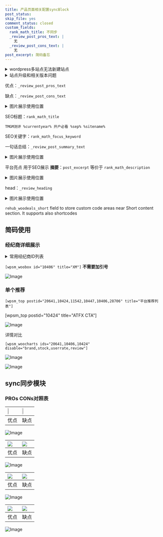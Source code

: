 ```yaml
---
title: 产品页面相关配置syncBlock
post_status: 
skip_file: yes
comment_status: closed
custom_fields:
  rank_math_title: 不同步
  _review_post_pros_text: |
    无
  _review_post_cons_text: |
    无
post_excerpt: 简码备忘
---
```

<details><summary>wordpress多站点无法新建站点</summary>

<li>和报错需要清理cookies一样的原因</li>
<li>wp-config.php里面<code>define( 'SUBDOMAIN_INSTALL', false );//子域名安装</code></li>
<li>新建子站点是用<code>define( 'SUBDOMAIN_INSTALL', true);//子域名安装</code> 完成以后，改成<code>false</code></li>
</details>

<details><summary>站点升级和相关版本问题</summary>

<p>wordpress：5.9.9
woocommerce：7.5.1
出现问题的地方：主题选项里面>><strong>Product layout >>compact style</strong></p>
<p>如何出现没有用过的字段 导致无法保存。先导出配置 然后进行修改，后面再次恢复即可。</p>
<p>出现部分字段无法显示时，需要返回默认布局后，对产品进行保存就好了。</p>
<p></p>
</details>

优点：`_review_post_pros_text`

缺点：`_review_post_cons_text`

<details><summary>图片展示使用位置</summary>

<img src="https://prod-files-secure.s3.us-west-2.amazonaws.com/39ed1227-6d7d-4570-be36-9ccd4a2c4241/f51d3d83-55d4-4bdf-9604-f37ec77ab556/Untitled.png?X-Amz-Algorithm=AWS4-HMAC-SHA256&X-Amz-Content-Sha256=UNSIGNED-PAYLOAD&X-Amz-Credential=ASIAZI2LB466XZUGY436%2F20251027%2Fus-west-2%2Fs3%2Faws4_request&X-Amz-Date=20251027T165520Z&X-Amz-Expires=3600&X-Amz-Security-Token=IQoJb3JpZ2luX2VjEPD%2F%2F%2F%2F%2F%2F%2F%2F%2F%2FwEaCXVzLXdlc3QtMiJIMEYCIQDpPz1L5z7psAmW%2FGqRRNk0QrA2p019aoIWna74criN5QIhAITL2LeQYywx9gN4WEnOVMCxnK%2F2mNcoZjxIghCC1nGHKogECKn%2F%2F%2F%2F%2F%2F%2F%2F%2F%2FwEQABoMNjM3NDIzMTgzODA1IgyHfJo7P0XPxec3MeIq3AOaSL3%2BfoAsdze8W6dDm3vEo0Bir3%2Fg3iVMmquY2B0oZCgMmXoIBRMG%2BOY8KW3M66lPQzZUPJ%2FyIeU77yjiGYaMj896Pqh%2BC1NDpXnTe3hN3Z0i2n5Zbh4I4I%2FeEUrY2DKI9J9LLdVAcTeYCqkVwYyk9U45cKgMliYOhk2Qk4HMqODJCbzkJw3hA850UzQg%2BfNE1ZE2ECRmGLNyz84brmNwV6h%2Bln91WI3k8caTtDoveVZ6uXZUujmPh3eJG1NXQhLZXrf5%2BRmHvl6a2cTBnLKgOL%2FwjuX%2BoLZVrt9%2FoUeNTPhIuX7KoChHLN6sGKbHX6wEvmsVHluNVFfWFLFcAJ0eA0ahhjYhO3qkSqy%2BPu2SZE4XLAsGj77Q5XdNjMpT3nmD1oQRiVdqibM9Myw%2Bz1lNZuhxBv7boFT5hyFdKrZXCXPADoLw1STj7IOxWFSB%2Ft3Yb7IZwY5CjDHOEiHsHuVaK2j4PMQ5DoXb2jX6qO%2BXVmVuBB9jB4x5zz1qwZLLEygMk%2B0jnmjeflOGJqfv1UnRqSikImGBfwSIjttfyHvPr0QdtcekmzmXgNwhBPgL%2FLnkLN%2FE5v8%2FsaXqINocuhvKm3NGZqcZDu8Nt4D5oqK%2BDz0LRKIZofwFt2oRADDsov7HBjqkAVkdUuaUivh9jcCppKOkGlHclVIIWEuuYLCSYp8FrsGucOHOwu5YXoYdwL8VbQgk4Y5VDMCXpxWKru3yWdWZhtXRBYex5exj8QEV6t2FuWVORQ51kmKU3ndAqKi66PiuX%2FDDbQ60sPZA7DbsIWkX5%2FIRvcJYIkPk%2BuRsUt4BwRH%2BOknF6RN3%2BWfAe%2BXkDBUkYzq99%2BUb0dvN4UZJvrlG18w1thr9&X-Amz-Signature=94e208d69aaedb21b1743d3fcfd94d2eeeea48bc9d904db717f7671e189f9a62&X-Amz-SignedHeaders=host&x-amz-checksum-mode=ENABLED&x-id=GetObject" alt="Image">
</details>

SEO标题：`rank_math_title`

`TMGM测评 %currentyear% 开户必看 %sep% %sitename%`

SEO关键字：`rank_math_focus_keyword`

一句话总结：`_review_post_summary_text`

<details><summary>图片展示使用位置</summary>

<img src="https://prod-files-secure.s3.us-west-2.amazonaws.com/39ed1227-6d7d-4570-be36-9ccd4a2c4241/4b96a922-296c-4f4e-8630-d1c870cbce01/Untitled.png?X-Amz-Algorithm=AWS4-HMAC-SHA256&X-Amz-Content-Sha256=UNSIGNED-PAYLOAD&X-Amz-Credential=ASIAZI2LB466UQV55EBY%2F20251027%2Fus-west-2%2Fs3%2Faws4_request&X-Amz-Date=20251027T165520Z&X-Amz-Expires=3600&X-Amz-Security-Token=IQoJb3JpZ2luX2VjEPD%2F%2F%2F%2F%2F%2F%2F%2F%2F%2FwEaCXVzLXdlc3QtMiJIMEYCIQCfSS6MQ%2B7vMp5ICGPLghnKG0SF0%2BkOmuIRcy6mcWGEkAIhAIXAuNfzUYAvVW1298%2FoRaIza2vWAkLzSfS9k8jKeR3FKogECKn%2F%2F%2F%2F%2F%2F%2F%2F%2F%2FwEQABoMNjM3NDIzMTgzODA1IgzNyE09u%2F5kwvHzw0Yq3APmrrAazQaNdsP1zmhrasanuJx6L4EYOlhEL%2BqttKQ6%2Bxw8mQua8xnZWZ1sBJEgVDWwWH%2BzAScS%2FDy0V7ffl2MQYlvYZFjc4c2kRWqQJv6cgkpzblaLMxT3xKR9iSch3K4UlPWRSvUoBb2pU%2BbU3rarFnQctizjhixHqVwzfVUoZ1FZ8%2BGV3hc2rLmJAxRXlfQtQsqfYgzndi61QOGP5WXYTdr0Ko2YwZiJ09zuLjMtD5rjwxhDAjO4W2W590XX43cpEqrsJUt6WsOAxUhUMntfeRtR%2FQYkYGIW7NdVPMPhCcm2YWf26Y7Cpni5Fn8p1GWjoD03we0Yg8B%2FHxbvLuokfJ5Q4%2Bw9ejtkfRC%2BB7LIqt47x6gPnDoJnGEpu0XueGptp4iNdR%2BiQK0ObsK1wRg5ipOPuZs1ogU9IaqRF8zmaGg8UZXFA8ejxhixi3XuIVUhBB7lJXmdNZEaKvvt6FmHkObCyS6T5ImfLyWFn2CzrSz3JaL2mKavqlSPN5kG2JHuqTbjdDX%2FqjWchwi4dM7viWYCCcSo0C%2FpXKC1C6WEy2vkZsfMpWXzRBMarEt5diXMcAAKfcUzKr1a%2F7vPfhy3TGaxg8cJcuJ3Vy0Q30rhfPGZa9ax2Z9Z6oj6xDDJov7HBjqkAd%2B%2Bi7DeE%2FkjyLwqrpvER1YTZsrnCh9KIIZTf7Om3Uz%2FGahBGmUH3%2Fxp3T9sJBdn1NVkevX9qr1U7JKHILf54TwoTgArbrEARSMbCrmekzbSjwJEdQ05VHaRobRcRG4Cp%2BcCeoIAy7dsZcUWlViLntxnsNUXNeHN6sBuNERA003t7TJUZ2OVtyse6%2BqT8VEQ11J%2FGMhDfot5lR7CuOjJhwh0XMlh&X-Amz-Signature=446fcfee9473391b2c4dbc8bac7605463ad55efedb2fd940b48802c5025ce446&X-Amz-SignedHeaders=host&x-amz-checksum-mode=ENABLED&x-id=GetObject" alt="Image">
</details>

平台亮点 用于SEO展示 **摘要**：`post_excerpt`  等价于 `rank_math_description`

<details><summary>图片展示使用位置</summary>

<img src="https://prod-files-secure.s3.us-west-2.amazonaws.com/39ed1227-6d7d-4570-be36-9ccd4a2c4241/1ee11f63-b60a-4dfe-a7a7-d58ff23b5d88/Untitled.png?X-Amz-Algorithm=AWS4-HMAC-SHA256&X-Amz-Content-Sha256=UNSIGNED-PAYLOAD&X-Amz-Credential=ASIAZI2LB466WLU7CVZ2%2F20251027%2Fus-west-2%2Fs3%2Faws4_request&X-Amz-Date=20251027T165521Z&X-Amz-Expires=3600&X-Amz-Security-Token=IQoJb3JpZ2luX2VjEPD%2F%2F%2F%2F%2F%2F%2F%2F%2F%2FwEaCXVzLXdlc3QtMiJHMEUCIQDNa6UDDP%2BiECcLfN8Wb1l4bO%2Bf9ztOSVO%2BIzdpW%2BYubAIgCvJuQdZn%2BaHUXWYhsJ8hPa2%2FfID9k8hZSgiVvSF%2B57UqiAQIqf%2F%2F%2F%2F%2F%2F%2F%2F%2F%2FARAAGgw2Mzc0MjMxODM4MDUiDJrWTIs8bxA4NUuvUyrcA09Q5%2BaZXsXFe16bppQoBt%2BGfMG6fnpbHHEpL%2FCv0cQiO4o9cKZt7T7V7Sh3vWxAQyfnbN%2B3wwtR0CtacJk6obq5isKE1RcM06A%2FUa%2FoeqF7u98Xv%2BQ%2BGFMJ9eK%2FQvstb0aWt0sPWzmp1RFm0pWo9LPkiMSj43nxVDbjulfvVyNpYg4UVqttzdMHZcf6KHf2fs%2FKOumoDq573SH%2FdFxiZ2LB6d9KhXj1XrYq%2FZNBVzguBZIURZSaSdo72vZgRjqi%2FbpEHgJ1wBkJM1QSYvudgHa13hM8bH0ra%2BIPFY3Z0hHVIB8nZG21iQNldO%2BQmvKKLrV9WlsvDXZE8puyRdZklUGMBy2R6KHGG8ieErZIZdu6IqsRcrEYE%2BmsE2NZoR8wOWtm35IdsQgsaRX9V%2FQJORD%2Fl4uiNKWIkjBidufMuiSfz6CdeB7npth%2Bg05WqjlNpDujD%2FZrvyqMVOz8eamNPXMvexXvS6EgtgB7d76BEEMpzT1ZrOZt3z6ru%2BzU8wIy8cBrp4zwiu%2F40vBZHQ0q5hKdWpXSuxEvBnWWBn42BbvKtsAuE13W7UemojVr0lZFcOjz%2FY%2FWeDm04XO7kgTftbMTXCngYzijp3UbSLGOOcbY%2BMXcQgwqYDNl%2FOp0MM2j%2FscGOqUBWkhtc40X3YM5alZGk9DyYPrGjEI%2BViUqCJ97VWVihQ6Igdbdmnvd%2FpSv6oiInDDjjekWQTLtFVt5QTanZyn0V%2FxIwB7swBp7xJxnYMuaOql%2FyUxlHGqXyBDUrsgzVGt9C5MPiPMGBGBKkPREmnA8EUQBXlK%2FGI9miApPvYCx050bRuFiHV6NmOjXrp8nxcSc5jYslyhXATRIY4%2BRioTZnkbAjHXy&X-Amz-Signature=2386424c1cd8925ed38c71d95bd25f03192eafb3142f973f59d1b1917b8844b8&X-Amz-SignedHeaders=host&x-amz-checksum-mode=ENABLED&x-id=GetObject" alt="Image">
<img src="https://prod-files-secure.s3.us-west-2.amazonaws.com/39ed1227-6d7d-4570-be36-9ccd4a2c4241/ad4118b5-78d8-4fbe-801e-3b29b5d99c01/Untitled.png?X-Amz-Algorithm=AWS4-HMAC-SHA256&X-Amz-Content-Sha256=UNSIGNED-PAYLOAD&X-Amz-Credential=ASIAZI2LB466WLU7CVZ2%2F20251027%2Fus-west-2%2Fs3%2Faws4_request&X-Amz-Date=20251027T165521Z&X-Amz-Expires=3600&X-Amz-Security-Token=IQoJb3JpZ2luX2VjEPD%2F%2F%2F%2F%2F%2F%2F%2F%2F%2FwEaCXVzLXdlc3QtMiJHMEUCIQDNa6UDDP%2BiECcLfN8Wb1l4bO%2Bf9ztOSVO%2BIzdpW%2BYubAIgCvJuQdZn%2BaHUXWYhsJ8hPa2%2FfID9k8hZSgiVvSF%2B57UqiAQIqf%2F%2F%2F%2F%2F%2F%2F%2F%2F%2FARAAGgw2Mzc0MjMxODM4MDUiDJrWTIs8bxA4NUuvUyrcA09Q5%2BaZXsXFe16bppQoBt%2BGfMG6fnpbHHEpL%2FCv0cQiO4o9cKZt7T7V7Sh3vWxAQyfnbN%2B3wwtR0CtacJk6obq5isKE1RcM06A%2FUa%2FoeqF7u98Xv%2BQ%2BGFMJ9eK%2FQvstb0aWt0sPWzmp1RFm0pWo9LPkiMSj43nxVDbjulfvVyNpYg4UVqttzdMHZcf6KHf2fs%2FKOumoDq573SH%2FdFxiZ2LB6d9KhXj1XrYq%2FZNBVzguBZIURZSaSdo72vZgRjqi%2FbpEHgJ1wBkJM1QSYvudgHa13hM8bH0ra%2BIPFY3Z0hHVIB8nZG21iQNldO%2BQmvKKLrV9WlsvDXZE8puyRdZklUGMBy2R6KHGG8ieErZIZdu6IqsRcrEYE%2BmsE2NZoR8wOWtm35IdsQgsaRX9V%2FQJORD%2Fl4uiNKWIkjBidufMuiSfz6CdeB7npth%2Bg05WqjlNpDujD%2FZrvyqMVOz8eamNPXMvexXvS6EgtgB7d76BEEMpzT1ZrOZt3z6ru%2BzU8wIy8cBrp4zwiu%2F40vBZHQ0q5hKdWpXSuxEvBnWWBn42BbvKtsAuE13W7UemojVr0lZFcOjz%2FY%2FWeDm04XO7kgTftbMTXCngYzijp3UbSLGOOcbY%2BMXcQgwqYDNl%2FOp0MM2j%2FscGOqUBWkhtc40X3YM5alZGk9DyYPrGjEI%2BViUqCJ97VWVihQ6Igdbdmnvd%2FpSv6oiInDDjjekWQTLtFVt5QTanZyn0V%2FxIwB7swBp7xJxnYMuaOql%2FyUxlHGqXyBDUrsgzVGt9C5MPiPMGBGBKkPREmnA8EUQBXlK%2FGI9miApPvYCx050bRuFiHV6NmOjXrp8nxcSc5jYslyhXATRIY4%2BRioTZnkbAjHXy&X-Amz-Signature=71b70afdcad4304e06720361c471c5336c54072920f5996f570d3e0bdba27752&X-Amz-SignedHeaders=host&x-amz-checksum-mode=ENABLED&x-id=GetObject" alt="Image">
<img src="https://prod-files-secure.s3.us-west-2.amazonaws.com/39ed1227-6d7d-4570-be36-9ccd4a2c4241/a38cf7c9-a79c-4b64-9e94-13589fe0758b/Untitled.png?X-Amz-Algorithm=AWS4-HMAC-SHA256&X-Amz-Content-Sha256=UNSIGNED-PAYLOAD&X-Amz-Credential=ASIAZI2LB466WLU7CVZ2%2F20251027%2Fus-west-2%2Fs3%2Faws4_request&X-Amz-Date=20251027T165521Z&X-Amz-Expires=3600&X-Amz-Security-Token=IQoJb3JpZ2luX2VjEPD%2F%2F%2F%2F%2F%2F%2F%2F%2F%2FwEaCXVzLXdlc3QtMiJHMEUCIQDNa6UDDP%2BiECcLfN8Wb1l4bO%2Bf9ztOSVO%2BIzdpW%2BYubAIgCvJuQdZn%2BaHUXWYhsJ8hPa2%2FfID9k8hZSgiVvSF%2B57UqiAQIqf%2F%2F%2F%2F%2F%2F%2F%2F%2F%2FARAAGgw2Mzc0MjMxODM4MDUiDJrWTIs8bxA4NUuvUyrcA09Q5%2BaZXsXFe16bppQoBt%2BGfMG6fnpbHHEpL%2FCv0cQiO4o9cKZt7T7V7Sh3vWxAQyfnbN%2B3wwtR0CtacJk6obq5isKE1RcM06A%2FUa%2FoeqF7u98Xv%2BQ%2BGFMJ9eK%2FQvstb0aWt0sPWzmp1RFm0pWo9LPkiMSj43nxVDbjulfvVyNpYg4UVqttzdMHZcf6KHf2fs%2FKOumoDq573SH%2FdFxiZ2LB6d9KhXj1XrYq%2FZNBVzguBZIURZSaSdo72vZgRjqi%2FbpEHgJ1wBkJM1QSYvudgHa13hM8bH0ra%2BIPFY3Z0hHVIB8nZG21iQNldO%2BQmvKKLrV9WlsvDXZE8puyRdZklUGMBy2R6KHGG8ieErZIZdu6IqsRcrEYE%2BmsE2NZoR8wOWtm35IdsQgsaRX9V%2FQJORD%2Fl4uiNKWIkjBidufMuiSfz6CdeB7npth%2Bg05WqjlNpDujD%2FZrvyqMVOz8eamNPXMvexXvS6EgtgB7d76BEEMpzT1ZrOZt3z6ru%2BzU8wIy8cBrp4zwiu%2F40vBZHQ0q5hKdWpXSuxEvBnWWBn42BbvKtsAuE13W7UemojVr0lZFcOjz%2FY%2FWeDm04XO7kgTftbMTXCngYzijp3UbSLGOOcbY%2BMXcQgwqYDNl%2FOp0MM2j%2FscGOqUBWkhtc40X3YM5alZGk9DyYPrGjEI%2BViUqCJ97VWVihQ6Igdbdmnvd%2FpSv6oiInDDjjekWQTLtFVt5QTanZyn0V%2FxIwB7swBp7xJxnYMuaOql%2FyUxlHGqXyBDUrsgzVGt9C5MPiPMGBGBKkPREmnA8EUQBXlK%2FGI9miApPvYCx050bRuFiHV6NmOjXrp8nxcSc5jYslyhXATRIY4%2BRioTZnkbAjHXy&X-Amz-Signature=318c84261abb3e3a948e1b07735439228a89ad17a346864a6a4cb8cfe8f4e586&X-Amz-SignedHeaders=host&x-amz-checksum-mode=ENABLED&x-id=GetObject" alt="Image">
<img src="https://prod-files-secure.s3.us-west-2.amazonaws.com/39ed1227-6d7d-4570-be36-9ccd4a2c4241/7da6fc1e-d2ac-42ae-8c75-cb5749aa18f6/Untitled.png?X-Amz-Algorithm=AWS4-HMAC-SHA256&X-Amz-Content-Sha256=UNSIGNED-PAYLOAD&X-Amz-Credential=ASIAZI2LB466WLU7CVZ2%2F20251027%2Fus-west-2%2Fs3%2Faws4_request&X-Amz-Date=20251027T165521Z&X-Amz-Expires=3600&X-Amz-Security-Token=IQoJb3JpZ2luX2VjEPD%2F%2F%2F%2F%2F%2F%2F%2F%2F%2FwEaCXVzLXdlc3QtMiJHMEUCIQDNa6UDDP%2BiECcLfN8Wb1l4bO%2Bf9ztOSVO%2BIzdpW%2BYubAIgCvJuQdZn%2BaHUXWYhsJ8hPa2%2FfID9k8hZSgiVvSF%2B57UqiAQIqf%2F%2F%2F%2F%2F%2F%2F%2F%2F%2FARAAGgw2Mzc0MjMxODM4MDUiDJrWTIs8bxA4NUuvUyrcA09Q5%2BaZXsXFe16bppQoBt%2BGfMG6fnpbHHEpL%2FCv0cQiO4o9cKZt7T7V7Sh3vWxAQyfnbN%2B3wwtR0CtacJk6obq5isKE1RcM06A%2FUa%2FoeqF7u98Xv%2BQ%2BGFMJ9eK%2FQvstb0aWt0sPWzmp1RFm0pWo9LPkiMSj43nxVDbjulfvVyNpYg4UVqttzdMHZcf6KHf2fs%2FKOumoDq573SH%2FdFxiZ2LB6d9KhXj1XrYq%2FZNBVzguBZIURZSaSdo72vZgRjqi%2FbpEHgJ1wBkJM1QSYvudgHa13hM8bH0ra%2BIPFY3Z0hHVIB8nZG21iQNldO%2BQmvKKLrV9WlsvDXZE8puyRdZklUGMBy2R6KHGG8ieErZIZdu6IqsRcrEYE%2BmsE2NZoR8wOWtm35IdsQgsaRX9V%2FQJORD%2Fl4uiNKWIkjBidufMuiSfz6CdeB7npth%2Bg05WqjlNpDujD%2FZrvyqMVOz8eamNPXMvexXvS6EgtgB7d76BEEMpzT1ZrOZt3z6ru%2BzU8wIy8cBrp4zwiu%2F40vBZHQ0q5hKdWpXSuxEvBnWWBn42BbvKtsAuE13W7UemojVr0lZFcOjz%2FY%2FWeDm04XO7kgTftbMTXCngYzijp3UbSLGOOcbY%2BMXcQgwqYDNl%2FOp0MM2j%2FscGOqUBWkhtc40X3YM5alZGk9DyYPrGjEI%2BViUqCJ97VWVihQ6Igdbdmnvd%2FpSv6oiInDDjjekWQTLtFVt5QTanZyn0V%2FxIwB7swBp7xJxnYMuaOql%2FyUxlHGqXyBDUrsgzVGt9C5MPiPMGBGBKkPREmnA8EUQBXlK%2FGI9miApPvYCx050bRuFiHV6NmOjXrp8nxcSc5jYslyhXATRIY4%2BRioTZnkbAjHXy&X-Amz-Signature=1fbf37975ceac5598d2f276bba2a215a43db53e7244a74d3e693d494d6212a7d&X-Amz-SignedHeaders=host&x-amz-checksum-mode=ENABLED&x-id=GetObject" alt="Image">
<img src="https://prod-files-secure.s3.us-west-2.amazonaws.com/39ed1227-6d7d-4570-be36-9ccd4a2c4241/7e97f40a-eaee-47f5-b2f9-475f96808fa7/Untitled.png?X-Amz-Algorithm=AWS4-HMAC-SHA256&X-Amz-Content-Sha256=UNSIGNED-PAYLOAD&X-Amz-Credential=ASIAZI2LB466WLU7CVZ2%2F20251027%2Fus-west-2%2Fs3%2Faws4_request&X-Amz-Date=20251027T165521Z&X-Amz-Expires=3600&X-Amz-Security-Token=IQoJb3JpZ2luX2VjEPD%2F%2F%2F%2F%2F%2F%2F%2F%2F%2FwEaCXVzLXdlc3QtMiJHMEUCIQDNa6UDDP%2BiECcLfN8Wb1l4bO%2Bf9ztOSVO%2BIzdpW%2BYubAIgCvJuQdZn%2BaHUXWYhsJ8hPa2%2FfID9k8hZSgiVvSF%2B57UqiAQIqf%2F%2F%2F%2F%2F%2F%2F%2F%2F%2FARAAGgw2Mzc0MjMxODM4MDUiDJrWTIs8bxA4NUuvUyrcA09Q5%2BaZXsXFe16bppQoBt%2BGfMG6fnpbHHEpL%2FCv0cQiO4o9cKZt7T7V7Sh3vWxAQyfnbN%2B3wwtR0CtacJk6obq5isKE1RcM06A%2FUa%2FoeqF7u98Xv%2BQ%2BGFMJ9eK%2FQvstb0aWt0sPWzmp1RFm0pWo9LPkiMSj43nxVDbjulfvVyNpYg4UVqttzdMHZcf6KHf2fs%2FKOumoDq573SH%2FdFxiZ2LB6d9KhXj1XrYq%2FZNBVzguBZIURZSaSdo72vZgRjqi%2FbpEHgJ1wBkJM1QSYvudgHa13hM8bH0ra%2BIPFY3Z0hHVIB8nZG21iQNldO%2BQmvKKLrV9WlsvDXZE8puyRdZklUGMBy2R6KHGG8ieErZIZdu6IqsRcrEYE%2BmsE2NZoR8wOWtm35IdsQgsaRX9V%2FQJORD%2Fl4uiNKWIkjBidufMuiSfz6CdeB7npth%2Bg05WqjlNpDujD%2FZrvyqMVOz8eamNPXMvexXvS6EgtgB7d76BEEMpzT1ZrOZt3z6ru%2BzU8wIy8cBrp4zwiu%2F40vBZHQ0q5hKdWpXSuxEvBnWWBn42BbvKtsAuE13W7UemojVr0lZFcOjz%2FY%2FWeDm04XO7kgTftbMTXCngYzijp3UbSLGOOcbY%2BMXcQgwqYDNl%2FOp0MM2j%2FscGOqUBWkhtc40X3YM5alZGk9DyYPrGjEI%2BViUqCJ97VWVihQ6Igdbdmnvd%2FpSv6oiInDDjjekWQTLtFVt5QTanZyn0V%2FxIwB7swBp7xJxnYMuaOql%2FyUxlHGqXyBDUrsgzVGt9C5MPiPMGBGBKkPREmnA8EUQBXlK%2FGI9miApPvYCx050bRuFiHV6NmOjXrp8nxcSc5jYslyhXATRIY4%2BRioTZnkbAjHXy&X-Amz-Signature=c8c696d45d94df70abe639b47dce49eeb04b27146274b4e9ab7d8dc50eee9946&X-Amz-SignedHeaders=host&x-amz-checksum-mode=ENABLED&x-id=GetObject" alt="Image">
</details>

head：`_review_heading`

<details><summary>图片展示使用位置</summary>

<img src="https://prod-files-secure.s3.us-west-2.amazonaws.com/39ed1227-6d7d-4570-be36-9ccd4a2c4241/3a4650ad-9887-415c-889a-edd51fa54f27/Untitled.png?X-Amz-Algorithm=AWS4-HMAC-SHA256&X-Amz-Content-Sha256=UNSIGNED-PAYLOAD&X-Amz-Credential=ASIAZI2LB4662XYPYQWK%2F20251027%2Fus-west-2%2Fs3%2Faws4_request&X-Amz-Date=20251027T165522Z&X-Amz-Expires=3600&X-Amz-Security-Token=IQoJb3JpZ2luX2VjEPD%2F%2F%2F%2F%2F%2F%2F%2F%2F%2FwEaCXVzLXdlc3QtMiJHMEUCIQCAD8Fx4WNc2Iqu2XJRcSq%2BUqRDZsN2LERcMUgSLmaE4QIgXTC5Oa%2FC4O3iMDp0vHTGdgppf6Nox6cMg%2B6icilKywQqiAQIqf%2F%2F%2F%2F%2F%2F%2F%2F%2F%2FARAAGgw2Mzc0MjMxODM4MDUiDOB1zIeRbGzhtVo%2FeCrcA2zk52kYJdIl7b9NslU%2Bp8R8nxh2L4i9NrkD%2FcO%2F2TXWTsdQRYNaO8hiovcHljooTXyuk5ohXK5FjqW2fkaXkB%2BmGwQ0YdaMd5OGoHf0a5n6OPbAa6U58LPQUQYAwaNUXndxXd2SvNdoVYk7BtJRJh4M7HypgA4hqyqCQotafjr%2Fw2F7nl3PrHQwJxmKv%2FvjCmaGKBlZ8XZ7AyT%2BdKUhMyA%2FHMmM38CTLJRyWNEK8NJFltoLMX9Z5xw5qPA36eN9hjNdVjeKSAY4mmeMJ7%2FoXWwMAj7vnIrCndqGMWjnkp9Pos51X5806ZJyNYIqsImgjmVvdoJO%2Fym%2BYhGl5P3syI8e%2BjfNQUNo2vJz6H0rmHaVQ1XUL%2FhpdwlXch5guOooatATE28UdaVL2XpEYtf4OsejiB6JI4pgvTy90vvQmtvmv16VviuGav1CWXfFAr3JXCpWFiyQpVzc6YYX5yOBzRrTLbQdbjiytucfAxhD9OqK30UBNExOcOEd33h0ttFec6I9SMrHXR40uzP5418vnHWeeMK3CGzSFsHO2xq%2B1fL6g7BywmP4MVSSV4YwxbBSx70YQ9gzKngBf3BjCbMRGWT7WeJc9kw1VfoXOktXGdDq%2Fiea3l%2F5hcn%2F7fXCMPii%2FscGOqUBfQ9u2De0VYA9ZDGLINVqO8aBkVFjuYIrksGJIk0bq%2BJOrSXpTlqJGCk8neZa9xiY%2FILk2QgRBSFR6ej1YLcpGkbO3CNjjIYe5AwrPWH1gDMAxffbWzcsMJObolO4PhWB2gAqQOFF5ywrymARZqaWVi8JevxlWLXgZdVYZdO%2Fw3ESfsctRxb7Y%2BnS2zh%2F3PmR8N0HX2Fe8tgLpYIvj9ap0BcIsXxN&X-Amz-Signature=a63b0b0c8f8a1f16455aa41ae4064811dc8593e5ac3ee687b7fd694184a9f08d&X-Amz-SignedHeaders=host&x-amz-checksum-mode=ENABLED&x-id=GetObject" alt="Image">
</details>

`rehub_woodeals_short`	field to store custom code areas near Short content section. It supports also shortcodes



## 简码使用

### 经纪商详细展示

<details><summary>常用经纪商ID列表</summary>

<pre><code class="php">嘉盛 ===> 20641  [wpsm_woobox id="20641" title="嘉盛"]
易信easymarkets ===> 11542  [wpsm_woobox id="11542" title="易信easymarkets"]
ATFX外汇 ===> 10424  [wpsm_woobox id="10424" title="ATFX"]
XM ===> 10406  [wpsm_woobox id="10406" title="XM"]
TMGM ===> 29622  [wpsm_woobox id="29622" title="TMGM"]
HYCM ===> 10447  [wpsm_woobox id="10447" title="HYCM"]
fpmarkets澳福外汇 ===> 20639  [wpsm_woobox id="20639" title="fpmarkets澳福外汇"]</code></pre>
</details>

`[wpsm_woobox id="10406" title="XM"]` **不需要加引号**

![Image](https://prod-files-secure.s3.us-west-2.amazonaws.com/39ed1227-6d7d-4570-be36-9ccd4a2c4241/4f898f9d-0fa7-4e43-acd3-ac6bc7be575a/Untitled.png?X-Amz-Algorithm=AWS4-HMAC-SHA256&X-Amz-Content-Sha256=UNSIGNED-PAYLOAD&X-Amz-Credential=ASIAZI2LB466YBPEGXY5%2F20251027%2Fus-west-2%2Fs3%2Faws4_request&X-Amz-Date=20251027T165517Z&X-Amz-Expires=3600&X-Amz-Security-Token=IQoJb3JpZ2luX2VjEPD%2F%2F%2F%2F%2F%2F%2F%2F%2F%2FwEaCXVzLXdlc3QtMiJHMEUCIEZwEci9C7ZpVYM2DD0SLw0rUzmdqv%2FOw%2BoReU3Tz11sAiEAw5aUhe10bi30Is9%2FyMtScDqPwu3AwMwxK6q7IBmXv3kqiAQIqf%2F%2F%2F%2F%2F%2F%2F%2F%2F%2FARAAGgw2Mzc0MjMxODM4MDUiDD0wITgTqSnXUOGczyrcAxjeq0IHdQDyTt%2FtoyN5p99Cqn3hXXBlpAPzYEO88L1Z6a1Bv5Vc5kk0DmmKZ46bRY8ViG2Vw2nPVX2B1xbah3zaqejUFGGYuIP3t1oLg5%2Bxgooo59UfUzNH%2FU52nWIxXQQvBjcaZMbndXEcf6MIO4Z5a4hJUkJe5kYWZSVUm9Nk7Cweb29RkUb4KKTG2tvB0t%2Bi68RST3lgcdcG2SlkrN5LFKhNTCoSHF1ue0gp8B0XaTRN5X53seY4Qn5gE29Accu5HRVNwseuiikwDQLMOQLjpBRLjDjySZnbm%2BTasrDxCwEKHzBmBlSOTVUg%2BMthMKWwB8AvWBkWdRIgchinYPRzfn6cnWxL6DN8%2F8NooMSCn2kRlaQIR%2Bn8V%2FCXQ6LJ29onPpxJDZSXmXTYYkdsvlhab7wHhKCroEAhZLggu%2FyzpldItIE%2BcjfOa43%2F%2FalkOkYxe9HSTF8T%2BekDUIUoVJM3OkazlNyoniklIkIuB2n%2BTTTyrMZo1joFXRPmwXJedYg0eSNxZOyWC%2FX9nLKYzoxPtVaVgtnbDGgFaEjaEAJ%2BApUkrqUWN%2Be0n8dwXLFyYd0GfJdyCfBBcrqcFnT1Plu6TFxfSpOsAf6Coo8cNWxtDo6cVEoHdUjeFAUBMLij%2FscGOqUBWYmlEaAi49GFuIXYzVm8KgzqZxSVdWRewnjaVIPVwSVaD%2B%2BKJtj204ZP5bmIQCrk3Wotkqdj9t1Mckw5N%2B9kjpbBncD%2BAp0DuRCeNVjCIFnveX%2BbY6YyCp0kVKopwZF9YGZMpgsn%2B7%2BCScLTUbp6fobq6To4Oc8wjLhYhFdwcG5OXkNYv%2Fnljc1%2F0eAmEPxtfCnkl2q1bIT399ac4RI%2BVDqg5h%2BK&X-Amz-Signature=2eb21170f674ba3a67c785b01418539cd565a5fd14f6de341cdf4502f2c7e447&X-Amz-SignedHeaders=host&x-amz-checksum-mode=ENABLED&x-id=GetObject)

### 单个推荐
`[wpsm_top postid="20641,10424,11542,10447,10406,28706" title="平台推荐列表"]`

[wpsm_top postid="10424" title="ATFX CTA"]

![Image](https://prod-files-secure.s3.us-west-2.amazonaws.com/39ed1227-6d7d-4570-be36-9ccd4a2c4241/5ac620dc-51a8-48b6-b55d-91f47299193c/Untitled.png?X-Amz-Algorithm=AWS4-HMAC-SHA256&X-Amz-Content-Sha256=UNSIGNED-PAYLOAD&X-Amz-Credential=ASIAZI2LB466YBPEGXY5%2F20251027%2Fus-west-2%2Fs3%2Faws4_request&X-Amz-Date=20251027T165517Z&X-Amz-Expires=3600&X-Amz-Security-Token=IQoJb3JpZ2luX2VjEPD%2F%2F%2F%2F%2F%2F%2F%2F%2F%2FwEaCXVzLXdlc3QtMiJHMEUCIEZwEci9C7ZpVYM2DD0SLw0rUzmdqv%2FOw%2BoReU3Tz11sAiEAw5aUhe10bi30Is9%2FyMtScDqPwu3AwMwxK6q7IBmXv3kqiAQIqf%2F%2F%2F%2F%2F%2F%2F%2F%2F%2FARAAGgw2Mzc0MjMxODM4MDUiDD0wITgTqSnXUOGczyrcAxjeq0IHdQDyTt%2FtoyN5p99Cqn3hXXBlpAPzYEO88L1Z6a1Bv5Vc5kk0DmmKZ46bRY8ViG2Vw2nPVX2B1xbah3zaqejUFGGYuIP3t1oLg5%2Bxgooo59UfUzNH%2FU52nWIxXQQvBjcaZMbndXEcf6MIO4Z5a4hJUkJe5kYWZSVUm9Nk7Cweb29RkUb4KKTG2tvB0t%2Bi68RST3lgcdcG2SlkrN5LFKhNTCoSHF1ue0gp8B0XaTRN5X53seY4Qn5gE29Accu5HRVNwseuiikwDQLMOQLjpBRLjDjySZnbm%2BTasrDxCwEKHzBmBlSOTVUg%2BMthMKWwB8AvWBkWdRIgchinYPRzfn6cnWxL6DN8%2F8NooMSCn2kRlaQIR%2Bn8V%2FCXQ6LJ29onPpxJDZSXmXTYYkdsvlhab7wHhKCroEAhZLggu%2FyzpldItIE%2BcjfOa43%2F%2FalkOkYxe9HSTF8T%2BekDUIUoVJM3OkazlNyoniklIkIuB2n%2BTTTyrMZo1joFXRPmwXJedYg0eSNxZOyWC%2FX9nLKYzoxPtVaVgtnbDGgFaEjaEAJ%2BApUkrqUWN%2Be0n8dwXLFyYd0GfJdyCfBBcrqcFnT1Plu6TFxfSpOsAf6Coo8cNWxtDo6cVEoHdUjeFAUBMLij%2FscGOqUBWYmlEaAi49GFuIXYzVm8KgzqZxSVdWRewnjaVIPVwSVaD%2B%2BKJtj204ZP5bmIQCrk3Wotkqdj9t1Mckw5N%2B9kjpbBncD%2BAp0DuRCeNVjCIFnveX%2BbY6YyCp0kVKopwZF9YGZMpgsn%2B7%2BCScLTUbp6fobq6To4Oc8wjLhYhFdwcG5OXkNYv%2Fnljc1%2F0eAmEPxtfCnkl2q1bIT399ac4RI%2BVDqg5h%2BK&X-Amz-Signature=653614841dd0e66396ad3afa02b5c40693ed9e9b18669a108fabc928dd82d3bf&X-Amz-SignedHeaders=host&x-amz-checksum-mode=ENABLED&x-id=GetObject)

详情对比

`[wpsm_woocharts ids="20641,10406,10424" disable="brand,stock,userrate,review"]`

![Image](https://prod-files-secure.s3.us-west-2.amazonaws.com/39ed1227-6d7d-4570-be36-9ccd4a2c4241/bf3ba45f-b9f3-4295-8aef-b4a495fd25f4/Untitled.png?X-Amz-Algorithm=AWS4-HMAC-SHA256&X-Amz-Content-Sha256=UNSIGNED-PAYLOAD&X-Amz-Credential=ASIAZI2LB466YBPEGXY5%2F20251027%2Fus-west-2%2Fs3%2Faws4_request&X-Amz-Date=20251027T165517Z&X-Amz-Expires=3600&X-Amz-Security-Token=IQoJb3JpZ2luX2VjEPD%2F%2F%2F%2F%2F%2F%2F%2F%2F%2FwEaCXVzLXdlc3QtMiJHMEUCIEZwEci9C7ZpVYM2DD0SLw0rUzmdqv%2FOw%2BoReU3Tz11sAiEAw5aUhe10bi30Is9%2FyMtScDqPwu3AwMwxK6q7IBmXv3kqiAQIqf%2F%2F%2F%2F%2F%2F%2F%2F%2F%2FARAAGgw2Mzc0MjMxODM4MDUiDD0wITgTqSnXUOGczyrcAxjeq0IHdQDyTt%2FtoyN5p99Cqn3hXXBlpAPzYEO88L1Z6a1Bv5Vc5kk0DmmKZ46bRY8ViG2Vw2nPVX2B1xbah3zaqejUFGGYuIP3t1oLg5%2Bxgooo59UfUzNH%2FU52nWIxXQQvBjcaZMbndXEcf6MIO4Z5a4hJUkJe5kYWZSVUm9Nk7Cweb29RkUb4KKTG2tvB0t%2Bi68RST3lgcdcG2SlkrN5LFKhNTCoSHF1ue0gp8B0XaTRN5X53seY4Qn5gE29Accu5HRVNwseuiikwDQLMOQLjpBRLjDjySZnbm%2BTasrDxCwEKHzBmBlSOTVUg%2BMthMKWwB8AvWBkWdRIgchinYPRzfn6cnWxL6DN8%2F8NooMSCn2kRlaQIR%2Bn8V%2FCXQ6LJ29onPpxJDZSXmXTYYkdsvlhab7wHhKCroEAhZLggu%2FyzpldItIE%2BcjfOa43%2F%2FalkOkYxe9HSTF8T%2BekDUIUoVJM3OkazlNyoniklIkIuB2n%2BTTTyrMZo1joFXRPmwXJedYg0eSNxZOyWC%2FX9nLKYzoxPtVaVgtnbDGgFaEjaEAJ%2BApUkrqUWN%2Be0n8dwXLFyYd0GfJdyCfBBcrqcFnT1Plu6TFxfSpOsAf6Coo8cNWxtDo6cVEoHdUjeFAUBMLij%2FscGOqUBWYmlEaAi49GFuIXYzVm8KgzqZxSVdWRewnjaVIPVwSVaD%2B%2BKJtj204ZP5bmIQCrk3Wotkqdj9t1Mckw5N%2B9kjpbBncD%2BAp0DuRCeNVjCIFnveX%2BbY6YyCp0kVKopwZF9YGZMpgsn%2B7%2BCScLTUbp6fobq6To4Oc8wjLhYhFdwcG5OXkNYv%2Fnljc1%2F0eAmEPxtfCnkl2q1bIT399ac4RI%2BVDqg5h%2BK&X-Amz-Signature=5bd72d3ecdcf9317ec9d43d097f8ed3f6462e6f108d0b90edabcb6644e1d5843&X-Amz-SignedHeaders=host&x-amz-checksum-mode=ENABLED&x-id=GetObject)

![Image](https://prod-files-secure.s3.us-west-2.amazonaws.com/39ed1227-6d7d-4570-be36-9ccd4a2c4241/30bc56ef-f383-4b48-9768-2ebc9e436ec0/Untitled.png?X-Amz-Algorithm=AWS4-HMAC-SHA256&X-Amz-Content-Sha256=UNSIGNED-PAYLOAD&X-Amz-Credential=ASIAZI2LB466YBPEGXY5%2F20251027%2Fus-west-2%2Fs3%2Faws4_request&X-Amz-Date=20251027T165517Z&X-Amz-Expires=3600&X-Amz-Security-Token=IQoJb3JpZ2luX2VjEPD%2F%2F%2F%2F%2F%2F%2F%2F%2F%2FwEaCXVzLXdlc3QtMiJHMEUCIEZwEci9C7ZpVYM2DD0SLw0rUzmdqv%2FOw%2BoReU3Tz11sAiEAw5aUhe10bi30Is9%2FyMtScDqPwu3AwMwxK6q7IBmXv3kqiAQIqf%2F%2F%2F%2F%2F%2F%2F%2F%2F%2FARAAGgw2Mzc0MjMxODM4MDUiDD0wITgTqSnXUOGczyrcAxjeq0IHdQDyTt%2FtoyN5p99Cqn3hXXBlpAPzYEO88L1Z6a1Bv5Vc5kk0DmmKZ46bRY8ViG2Vw2nPVX2B1xbah3zaqejUFGGYuIP3t1oLg5%2Bxgooo59UfUzNH%2FU52nWIxXQQvBjcaZMbndXEcf6MIO4Z5a4hJUkJe5kYWZSVUm9Nk7Cweb29RkUb4KKTG2tvB0t%2Bi68RST3lgcdcG2SlkrN5LFKhNTCoSHF1ue0gp8B0XaTRN5X53seY4Qn5gE29Accu5HRVNwseuiikwDQLMOQLjpBRLjDjySZnbm%2BTasrDxCwEKHzBmBlSOTVUg%2BMthMKWwB8AvWBkWdRIgchinYPRzfn6cnWxL6DN8%2F8NooMSCn2kRlaQIR%2Bn8V%2FCXQ6LJ29onPpxJDZSXmXTYYkdsvlhab7wHhKCroEAhZLggu%2FyzpldItIE%2BcjfOa43%2F%2FalkOkYxe9HSTF8T%2BekDUIUoVJM3OkazlNyoniklIkIuB2n%2BTTTyrMZo1joFXRPmwXJedYg0eSNxZOyWC%2FX9nLKYzoxPtVaVgtnbDGgFaEjaEAJ%2BApUkrqUWN%2Be0n8dwXLFyYd0GfJdyCfBBcrqcFnT1Plu6TFxfSpOsAf6Coo8cNWxtDo6cVEoHdUjeFAUBMLij%2FscGOqUBWYmlEaAi49GFuIXYzVm8KgzqZxSVdWRewnjaVIPVwSVaD%2B%2BKJtj204ZP5bmIQCrk3Wotkqdj9t1Mckw5N%2B9kjpbBncD%2BAp0DuRCeNVjCIFnveX%2BbY6YyCp0kVKopwZF9YGZMpgsn%2B7%2BCScLTUbp6fobq6To4Oc8wjLhYhFdwcG5OXkNYv%2Fnljc1%2F0eAmEPxtfCnkl2q1bIT399ac4RI%2BVDqg5h%2BK&X-Amz-Signature=e49067637ab27594d15a534e98d13621b6d31f79e901895cadb81e7fc8d623fa&X-Amz-SignedHeaders=host&x-amz-checksum-mode=ENABLED&x-id=GetObject)

## sync同步模块

### PROs CONs对照表

| <img src="https://cdn.ifttt.fun/gh/jarlin8/OSS@main/icons/customize/pros.svg" height="auto" width="37.3%"> | <img src="https://cdn.ifttt.fun/gh/jarlin8/OSS@main/icons/customize/cons.svg" height="auto" width="28.8%"> |
| :--- | :--- |
| 优点 | 缺点 |

![Image](https://prod-files-secure.s3.us-west-2.amazonaws.com/39ed1227-6d7d-4570-be36-9ccd4a2c4241/8742b755-dfb5-4004-9a5f-d6e561664bd8/Untitled.png?X-Amz-Algorithm=AWS4-HMAC-SHA256&X-Amz-Content-Sha256=UNSIGNED-PAYLOAD&X-Amz-Credential=ASIAZI2LB466YBPEGXY5%2F20251027%2Fus-west-2%2Fs3%2Faws4_request&X-Amz-Date=20251027T165517Z&X-Amz-Expires=3600&X-Amz-Security-Token=IQoJb3JpZ2luX2VjEPD%2F%2F%2F%2F%2F%2F%2F%2F%2F%2FwEaCXVzLXdlc3QtMiJHMEUCIEZwEci9C7ZpVYM2DD0SLw0rUzmdqv%2FOw%2BoReU3Tz11sAiEAw5aUhe10bi30Is9%2FyMtScDqPwu3AwMwxK6q7IBmXv3kqiAQIqf%2F%2F%2F%2F%2F%2F%2F%2F%2F%2FARAAGgw2Mzc0MjMxODM4MDUiDD0wITgTqSnXUOGczyrcAxjeq0IHdQDyTt%2FtoyN5p99Cqn3hXXBlpAPzYEO88L1Z6a1Bv5Vc5kk0DmmKZ46bRY8ViG2Vw2nPVX2B1xbah3zaqejUFGGYuIP3t1oLg5%2Bxgooo59UfUzNH%2FU52nWIxXQQvBjcaZMbndXEcf6MIO4Z5a4hJUkJe5kYWZSVUm9Nk7Cweb29RkUb4KKTG2tvB0t%2Bi68RST3lgcdcG2SlkrN5LFKhNTCoSHF1ue0gp8B0XaTRN5X53seY4Qn5gE29Accu5HRVNwseuiikwDQLMOQLjpBRLjDjySZnbm%2BTasrDxCwEKHzBmBlSOTVUg%2BMthMKWwB8AvWBkWdRIgchinYPRzfn6cnWxL6DN8%2F8NooMSCn2kRlaQIR%2Bn8V%2FCXQ6LJ29onPpxJDZSXmXTYYkdsvlhab7wHhKCroEAhZLggu%2FyzpldItIE%2BcjfOa43%2F%2FalkOkYxe9HSTF8T%2BekDUIUoVJM3OkazlNyoniklIkIuB2n%2BTTTyrMZo1joFXRPmwXJedYg0eSNxZOyWC%2FX9nLKYzoxPtVaVgtnbDGgFaEjaEAJ%2BApUkrqUWN%2Be0n8dwXLFyYd0GfJdyCfBBcrqcFnT1Plu6TFxfSpOsAf6Coo8cNWxtDo6cVEoHdUjeFAUBMLij%2FscGOqUBWYmlEaAi49GFuIXYzVm8KgzqZxSVdWRewnjaVIPVwSVaD%2B%2BKJtj204ZP5bmIQCrk3Wotkqdj9t1Mckw5N%2B9kjpbBncD%2BAp0DuRCeNVjCIFnveX%2BbY6YyCp0kVKopwZF9YGZMpgsn%2B7%2BCScLTUbp6fobq6To4Oc8wjLhYhFdwcG5OXkNYv%2Fnljc1%2F0eAmEPxtfCnkl2q1bIT399ac4RI%2BVDqg5h%2BK&X-Amz-Signature=959af0b85322ed9d49a7f01f76d1d8d921e15c19bb9c132f08630eae7795f3a1&X-Amz-SignedHeaders=host&x-amz-checksum-mode=ENABLED&x-id=GetObject)

| <img src="https://cdn.ifttt.fun/gh/jarlin8/OSS@main/icons/customize/pros1.svg" height="auto"> | <img src="https://cdn.ifttt.fun/gh/jarlin8/OSS@main/icons/customize/cons1.svg" height="auto"> |
| :--- | :--- |
| 优点 | 缺点 |

![Image](https://prod-files-secure.s3.us-west-2.amazonaws.com/39ed1227-6d7d-4570-be36-9ccd4a2c4241/806358f8-c9c4-4e17-bb35-c6c76a5397a5/Untitled.png?X-Amz-Algorithm=AWS4-HMAC-SHA256&X-Amz-Content-Sha256=UNSIGNED-PAYLOAD&X-Amz-Credential=ASIAZI2LB466YBPEGXY5%2F20251027%2Fus-west-2%2Fs3%2Faws4_request&X-Amz-Date=20251027T165517Z&X-Amz-Expires=3600&X-Amz-Security-Token=IQoJb3JpZ2luX2VjEPD%2F%2F%2F%2F%2F%2F%2F%2F%2F%2FwEaCXVzLXdlc3QtMiJHMEUCIEZwEci9C7ZpVYM2DD0SLw0rUzmdqv%2FOw%2BoReU3Tz11sAiEAw5aUhe10bi30Is9%2FyMtScDqPwu3AwMwxK6q7IBmXv3kqiAQIqf%2F%2F%2F%2F%2F%2F%2F%2F%2F%2FARAAGgw2Mzc0MjMxODM4MDUiDD0wITgTqSnXUOGczyrcAxjeq0IHdQDyTt%2FtoyN5p99Cqn3hXXBlpAPzYEO88L1Z6a1Bv5Vc5kk0DmmKZ46bRY8ViG2Vw2nPVX2B1xbah3zaqejUFGGYuIP3t1oLg5%2Bxgooo59UfUzNH%2FU52nWIxXQQvBjcaZMbndXEcf6MIO4Z5a4hJUkJe5kYWZSVUm9Nk7Cweb29RkUb4KKTG2tvB0t%2Bi68RST3lgcdcG2SlkrN5LFKhNTCoSHF1ue0gp8B0XaTRN5X53seY4Qn5gE29Accu5HRVNwseuiikwDQLMOQLjpBRLjDjySZnbm%2BTasrDxCwEKHzBmBlSOTVUg%2BMthMKWwB8AvWBkWdRIgchinYPRzfn6cnWxL6DN8%2F8NooMSCn2kRlaQIR%2Bn8V%2FCXQ6LJ29onPpxJDZSXmXTYYkdsvlhab7wHhKCroEAhZLggu%2FyzpldItIE%2BcjfOa43%2F%2FalkOkYxe9HSTF8T%2BekDUIUoVJM3OkazlNyoniklIkIuB2n%2BTTTyrMZo1joFXRPmwXJedYg0eSNxZOyWC%2FX9nLKYzoxPtVaVgtnbDGgFaEjaEAJ%2BApUkrqUWN%2Be0n8dwXLFyYd0GfJdyCfBBcrqcFnT1Plu6TFxfSpOsAf6Coo8cNWxtDo6cVEoHdUjeFAUBMLij%2FscGOqUBWYmlEaAi49GFuIXYzVm8KgzqZxSVdWRewnjaVIPVwSVaD%2B%2BKJtj204ZP5bmIQCrk3Wotkqdj9t1Mckw5N%2B9kjpbBncD%2BAp0DuRCeNVjCIFnveX%2BbY6YyCp0kVKopwZF9YGZMpgsn%2B7%2BCScLTUbp6fobq6To4Oc8wjLhYhFdwcG5OXkNYv%2Fnljc1%2F0eAmEPxtfCnkl2q1bIT399ac4RI%2BVDqg5h%2BK&X-Amz-Signature=a7655bf9c5eb01134027852c2e0e9bcfc4fb8e6837e1ab92583860e33f577985&X-Amz-SignedHeaders=host&x-amz-checksum-mode=ENABLED&x-id=GetObject)

| <img src="https://cdn.ifttt.fun/gh/jarlin8/OSS@main/icons/customize/pros2.svg" height="auto"> | <img src="https://cdn.ifttt.fun/gh/jarlin8/OSS@main/icons/customize/cons2.svg" height="auto"> |
| :--- | :--- |
| 优点 | 缺点 |

![Image](https://prod-files-secure.s3.us-west-2.amazonaws.com/39ed1227-6d7d-4570-be36-9ccd4a2c4241/a9245ec9-70dd-4005-b534-0d54315fc5f3/Untitled.png?X-Amz-Algorithm=AWS4-HMAC-SHA256&X-Amz-Content-Sha256=UNSIGNED-PAYLOAD&X-Amz-Credential=ASIAZI2LB466YBPEGXY5%2F20251027%2Fus-west-2%2Fs3%2Faws4_request&X-Amz-Date=20251027T165517Z&X-Amz-Expires=3600&X-Amz-Security-Token=IQoJb3JpZ2luX2VjEPD%2F%2F%2F%2F%2F%2F%2F%2F%2F%2FwEaCXVzLXdlc3QtMiJHMEUCIEZwEci9C7ZpVYM2DD0SLw0rUzmdqv%2FOw%2BoReU3Tz11sAiEAw5aUhe10bi30Is9%2FyMtScDqPwu3AwMwxK6q7IBmXv3kqiAQIqf%2F%2F%2F%2F%2F%2F%2F%2F%2F%2FARAAGgw2Mzc0MjMxODM4MDUiDD0wITgTqSnXUOGczyrcAxjeq0IHdQDyTt%2FtoyN5p99Cqn3hXXBlpAPzYEO88L1Z6a1Bv5Vc5kk0DmmKZ46bRY8ViG2Vw2nPVX2B1xbah3zaqejUFGGYuIP3t1oLg5%2Bxgooo59UfUzNH%2FU52nWIxXQQvBjcaZMbndXEcf6MIO4Z5a4hJUkJe5kYWZSVUm9Nk7Cweb29RkUb4KKTG2tvB0t%2Bi68RST3lgcdcG2SlkrN5LFKhNTCoSHF1ue0gp8B0XaTRN5X53seY4Qn5gE29Accu5HRVNwseuiikwDQLMOQLjpBRLjDjySZnbm%2BTasrDxCwEKHzBmBlSOTVUg%2BMthMKWwB8AvWBkWdRIgchinYPRzfn6cnWxL6DN8%2F8NooMSCn2kRlaQIR%2Bn8V%2FCXQ6LJ29onPpxJDZSXmXTYYkdsvlhab7wHhKCroEAhZLggu%2FyzpldItIE%2BcjfOa43%2F%2FalkOkYxe9HSTF8T%2BekDUIUoVJM3OkazlNyoniklIkIuB2n%2BTTTyrMZo1joFXRPmwXJedYg0eSNxZOyWC%2FX9nLKYzoxPtVaVgtnbDGgFaEjaEAJ%2BApUkrqUWN%2Be0n8dwXLFyYd0GfJdyCfBBcrqcFnT1Plu6TFxfSpOsAf6Coo8cNWxtDo6cVEoHdUjeFAUBMLij%2FscGOqUBWYmlEaAi49GFuIXYzVm8KgzqZxSVdWRewnjaVIPVwSVaD%2B%2BKJtj204ZP5bmIQCrk3Wotkqdj9t1Mckw5N%2B9kjpbBncD%2BAp0DuRCeNVjCIFnveX%2BbY6YyCp0kVKopwZF9YGZMpgsn%2B7%2BCScLTUbp6fobq6To4Oc8wjLhYhFdwcG5OXkNYv%2Fnljc1%2F0eAmEPxtfCnkl2q1bIT399ac4RI%2BVDqg5h%2BK&X-Amz-Signature=bcb00e3db53add67fbf9fe9311f8cbd0b6f02b190ce5a3736745f2198a3e04bb&X-Amz-SignedHeaders=host&x-amz-checksum-mode=ENABLED&x-id=GetObject)

| <img src="https://cdn.ifttt.fun/gh/jarlin8/OSS@main/icons/customize/pros3.svg" height="auto"> | <img src="https://cdn.ifttt.fun/gh/jarlin8/OSS@main/icons/customize/cons3.svg" height="auto"> |
| :--- | :--- |
| 优点 | 缺点 |

![Image](https://prod-files-secure.s3.us-west-2.amazonaws.com/39ed1227-6d7d-4570-be36-9ccd4a2c4241/e1e580a2-2e5c-4780-9ff4-19c318fc2284/Untitled.png?X-Amz-Algorithm=AWS4-HMAC-SHA256&X-Amz-Content-Sha256=UNSIGNED-PAYLOAD&X-Amz-Credential=ASIAZI2LB466YBPEGXY5%2F20251027%2Fus-west-2%2Fs3%2Faws4_request&X-Amz-Date=20251027T165517Z&X-Amz-Expires=3600&X-Amz-Security-Token=IQoJb3JpZ2luX2VjEPD%2F%2F%2F%2F%2F%2F%2F%2F%2F%2FwEaCXVzLXdlc3QtMiJHMEUCIEZwEci9C7ZpVYM2DD0SLw0rUzmdqv%2FOw%2BoReU3Tz11sAiEAw5aUhe10bi30Is9%2FyMtScDqPwu3AwMwxK6q7IBmXv3kqiAQIqf%2F%2F%2F%2F%2F%2F%2F%2F%2F%2FARAAGgw2Mzc0MjMxODM4MDUiDD0wITgTqSnXUOGczyrcAxjeq0IHdQDyTt%2FtoyN5p99Cqn3hXXBlpAPzYEO88L1Z6a1Bv5Vc5kk0DmmKZ46bRY8ViG2Vw2nPVX2B1xbah3zaqejUFGGYuIP3t1oLg5%2Bxgooo59UfUzNH%2FU52nWIxXQQvBjcaZMbndXEcf6MIO4Z5a4hJUkJe5kYWZSVUm9Nk7Cweb29RkUb4KKTG2tvB0t%2Bi68RST3lgcdcG2SlkrN5LFKhNTCoSHF1ue0gp8B0XaTRN5X53seY4Qn5gE29Accu5HRVNwseuiikwDQLMOQLjpBRLjDjySZnbm%2BTasrDxCwEKHzBmBlSOTVUg%2BMthMKWwB8AvWBkWdRIgchinYPRzfn6cnWxL6DN8%2F8NooMSCn2kRlaQIR%2Bn8V%2FCXQ6LJ29onPpxJDZSXmXTYYkdsvlhab7wHhKCroEAhZLggu%2FyzpldItIE%2BcjfOa43%2F%2FalkOkYxe9HSTF8T%2BekDUIUoVJM3OkazlNyoniklIkIuB2n%2BTTTyrMZo1joFXRPmwXJedYg0eSNxZOyWC%2FX9nLKYzoxPtVaVgtnbDGgFaEjaEAJ%2BApUkrqUWN%2Be0n8dwXLFyYd0GfJdyCfBBcrqcFnT1Plu6TFxfSpOsAf6Coo8cNWxtDo6cVEoHdUjeFAUBMLij%2FscGOqUBWYmlEaAi49GFuIXYzVm8KgzqZxSVdWRewnjaVIPVwSVaD%2B%2BKJtj204ZP5bmIQCrk3Wotkqdj9t1Mckw5N%2B9kjpbBncD%2BAp0DuRCeNVjCIFnveX%2BbY6YyCp0kVKopwZF9YGZMpgsn%2B7%2BCScLTUbp6fobq6To4Oc8wjLhYhFdwcG5OXkNYv%2Fnljc1%2F0eAmEPxtfCnkl2q1bIT399ac4RI%2BVDqg5h%2BK&X-Amz-Signature=0e1022d4a59d2d70caf1a8ed76ad293da175811760af7a38fdf679655a21d54f&X-Amz-SignedHeaders=host&x-amz-checksum-mode=ENABLED&x-id=GetObject)